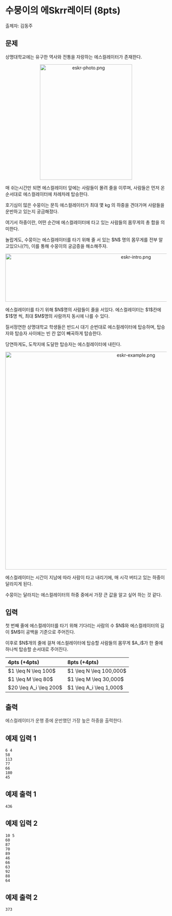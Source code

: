 # 수뭉이의 에Skrr레이터 (8pts)

출제자: 김동주

## 문제

<p style="margin-left: 0px;">상명대학교에는 유구한 역사와 전통을 자랑하는 에스컬레이터가 존재한다.<br /></p><p style="text-align: center;"><img alt="eskr-photo.png" src="http://52.78.241.207/public/upload/23a302c644.png" width="287.58620689655174" height="360" /><br /></p><p>매 쉬는시간만 되면 에스컬레이터 앞에는 사람들이 몰려 줄을 이루며, 사람들은 먼저 온 순서대로 에스컬레이터에 차례차례 탑승한다.</p><p>호기심이 많은 수뭉이는 문득 에스컬레이터가 최대 몇 kg 의 하중을 견뎌가며 사람들을 운반하고 있는지 궁금해졌다.</p><p>여기서 하중이란, 어떤 순간에 에스컬레이터에 타고 있는 사람들의 몸무게의 총 합을 의미한다.</p><p>놀랍게도, 수뭉이는 에스컬레이터를 타기 위해 줄 서 있는 $N$ 명의 몸무게를 전부 알고있으니(?!), 이를 통해 수뭉이의 궁금증을 해소해주자.<br /></p><p style="text-align: center;"><img alt="eskr-intro.png" src="http://52.78.241.207/public/upload/b64e978d27.png" width="800" height="150.46728971962617" /><br /></p><p>에스컬레이터를 타기 위해 $N$명의 사람들이 줄을 서있다. 에스컬레이터는 $1$칸에 $1$명 씩, 최대 $M$명의 사람까지 동시에 나를 수 있다.<br /></p><p>질서정연한 상명대학교 학생들은 반드시 대기 순번대로 에스컬레이터에 탑승하며, 탑승자와 탑승자 사이에는 빈 칸 없이 빼곡하게 탑승한다.</p><p>당연하게도, 도착지에 도달한 탑승자는 에스컬레이터에 내린다.</p><p style="text-align: center;"><img alt="eskr-example.png" src="http://52.78.241.207/public/upload/821166ad7b.png" width="800" height="678.3683559950556" /><br /></p><p>에스컬레이터는 시간이 지남에 따라 사람이 타고 내리기에, 매 시각 버티고 있는 하중이 달라지게 된다.<br /></p><p>수뭉이는 달라지는 에스컬레이터의 하중 중에서 가장 큰 값을 알고 싶어 하는 것 같다.</p>

## 입력

<p style="margin-left: 0px;">첫 번째 줄에 에스컬레이터를 타기 위해 기다리는 사람의 수 $N$와 에스컬레이터의 길이 $M$이 공백을 기준으로 주어진다.</p><p>이후로 $N$개의 줄에 걸쳐 에스컬레이터에 탑승할 사람들의 몸무게 $A_i$가 한 줄에 하나씩 탑승할 순서대로 주어진다.</p><table><thead><tr><th style="text-align: left;">4pts (+4pts)</th><th style="text-align: left;">8pts (+4pts)</th></tr></thead><tbody><tr><td>$1 \leq N \leq 100$<br /></td><td>$1 \leq N \leq 100,000$<br /></td></tr><tr><td>$1 \leq M \leq 80$<br /></td><td>$1 \leq M \leq 30,000$<br /></td></tr><tr><td>$20 \leq A_i \leq 200$<br /></td><td>$1 \leq A_i \leq 1,000$</td></tr></tbody></table>

## 출력

<p><span style="color: rgb(51, 51, 51);">에스컬레이터가 운행 중에 운반했던 가장 높은 하중을 출력한다.</span><br /></p>


## 예제 입력 1

```
6 4
58
113
77
66
180
45
```

## 예제 출력 1

```
436
```


## 예제 입력 2

```
10 5
60
87
70
89
46
66
63
92
88
64
```

## 예제 출력 2

```
373
```